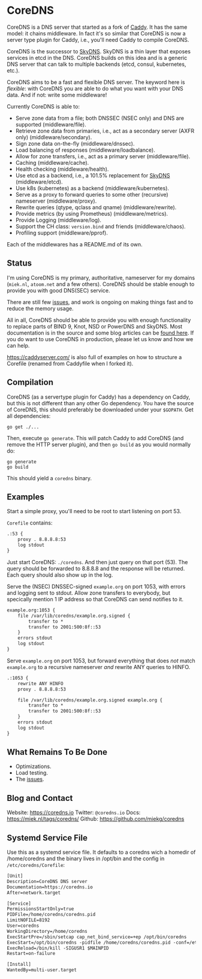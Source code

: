 # CoreDNS

CoreDNS is a DNS server that started as a fork of [Caddy](https://github.com/mholt/caddy/). It has the
same model: it chains middleware. In fact it's so similar that CoreDNS is now a server type plugin for
Caddy, i.e., you'll need Caddy to compile CoreDNS.

CoreDNS is the successor to [SkyDNS](https://github.com/skynetservices/skydns). SkyDNS is a thin
layer that exposes services in etcd in the DNS. CoreDNS builds on this idea and is a generic DNS
server that can talk to multiple backends (etcd, consul, kubernetes, etc.).

CoreDNS aims to be a fast and flexible DNS server. The keyword here is *flexible*: with CoreDNS you
are able to do what you want with your DNS data. And if not: write some middleware!

Currently CoreDNS is able to:

* Serve zone data from a file; both DNSSEC (NSEC only) and DNS are supported (middleware/file).
* Retrieve zone data from primaries, i.e., act as a secondary server (AXFR only) (middleware/secondary).
* Sign zone data on-the-fly (middleware/dnssec).
* Load balancing of responses (middleware/loadbalance).
* Allow for zone transfers, i.e., act as a primary server (middleware/file).
* Caching (middleware/cache).
* Health checking (middleware/health).
* Use etcd as a backend, i.e., a 101.5% replacement for
  [SkyDNS](https://github.com/skynetservices/skydns) (middleware/etcd).
* Use k8s (kubernetes) as a backend (middleware/kubernetes).
* Serve as a proxy to forward queries to some other (recursive) nameserver (middleware/proxy).
* Rewrite queries (qtype, qclass and qname) (middleware/rewrite).
* Provide metrics (by using Prometheus) (middleware/metrics).
* Provide Logging (middleware/log).
* Support the CH class: `version.bind` and friends (middleware/chaos).
* Profiling support (middleware/pprof).

Each of the middlewares has a README.md of its own.

## Status

I'm using CoreDNS is my primary, authoritative, nameserver for my domains (`miek.nl`, `atoom.net`
and a few others). CoreDNS should be stable enough to provide you with good DNS(SEC) service.

There are still few [issues](https://github.com/miekg/coredns/issues), and work is ongoing on making
things fast and to reduce the memory usage.

All in all, CoreDNS should be able to provide you with enough functionality to replace parts of
BIND 9, Knot, NSD or PowerDNS and SkyDNS.
Most documentation is in the source and some blog articles can be [found
here](https://miek.nl/tags/coredns/). If you do want to use CoreDNS in production, please let us
know and how we can help.

<https://caddyserver.com/> is also full of examples on how to structure a Corefile (renamed from
Caddyfile when I forked it).

## Compilation

CoreDNS (as a servertype plugin for Caddy) has a dependency on Caddy, but this is not different than
any other Go dependency.
You have the source of CoreDNS, this should preferably be downloaded under your `$GOPATH`. Get all
dependencies:

    go get ./...

Then, execute `go generate`. This will patch Caddy to add CoreDNS (and remove the HTTP server
plugin), and then `go build` as you would normally do:

    go generate
    go build

This should yield a `coredns` binary.

## Examples

Start a simple proxy, you'll need to be root to start listening on port 53.

`Corefile` contains:

~~~ txt
.:53 {
    proxy . 8.8.8.8:53
    log stdout
}
~~~

Just start CoreDNS: `./coredns`.
And then just query on that port (53). The query should be forwarded to 8.8.8.8 and the response
will be returned. Each query should also show up in the log.

Serve the (NSEC) DNSSEC-signed `example.org` on port 1053, with errors and logging sent to stdout. Allow zone
transfers to everybody, but specically mention 1 IP address so that CoreDNS can send notifies to it.

~~~ txt
example.org:1053 {
    file /var/lib/coredns/example.org.signed {
        transfer to *
        transfer to 2001:500:8f::53
    }
    errors stdout
    log stdout
}
~~~

Serve `example.org` on port 1053, but forward everything that does *not* match `example.org` to a recursive
nameserver *and* rewrite ANY queries to HINFO.

~~~ txt
.:1053 {
    rewrite ANY HINFO
    proxy . 8.8.8.8:53

    file /var/lib/coredns/example.org.signed example.org {
        transfer to *
        transfer to 2001:500:8f::53
    }
    errors stdout
    log stdout
}
~~~


## What Remains To Be Done

* Optimizations.
* Load testing.
* The [issues](https://github.com/miekg/coredns/issues).


## Blog and Contact

Website: <https://coredns.io>
Twitter: `@coredns.io`
Docs: <https://miek.nl/tags/coredns/>
Github: <https://github.com/miekg/coredns>


## Systemd Service File

Use this as a systemd service file. It defaults to a coredns wich a homedir of /home/coredns
and the binary lives in /opt/bin and the config in `/etc/coredns/Corefile`:

~~~ txt
[Unit]
Description=CoreDNS DNS server
Documentation=https://coredns.io
After=network.target

[Service]
PermissionsStartOnly=true
PIDFile=/home/coredns/coredns.pid
LimitNOFILE=8192
User=coredns
WorkingDirectory=/home/coredns
ExecStartPre=/sbin/setcap cap_net_bind_service=+ep /opt/bin/coredns
ExecStart=/opt/bin/coredns -pidfile /home/coredns/coredns.pid -conf=/etc/coredns/Corefile
ExecReload=/bin/kill -SIGUSR1 $MAINPID
Restart=on-failure

[Install]
WantedBy=multi-user.target
~~~
